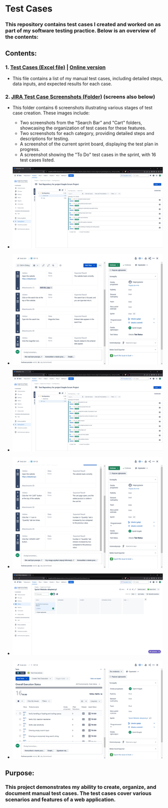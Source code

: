 # Test Cases
### This repository contains test cases I created and worked on as part of my software testing practice. Below is an overview of the contents:
## Contents:
### 1. [Test Cases (Excel file)](https://github.com/kamknap/Manual-Testing/blob/main/Test-Cases/TestCasesWebsite.xlsx) | [Online version](https://docs.google.com/spreadsheets/d/1E2M7Xz7EAiQQ_-XEl2L6WYojwlB9Dc_DVQrzYE75rIE/edit?usp=sharing)
- This file contains a list of my manual test cases, including detailed steps, data inputs, and expected results for each case.
### 2. [JIRA Test Case Screenshots (Folder)](https://github.com/kamknap/Manual-Testing/tree/main/Test-Cases/Jira-ScreenShots) (screens also below)
- This folder contains 6 screenshots illustrating various stages of test case creation. These images include:
  - Two screenshots from the "Search Bar" and "Cart" folders, showcasing the organization of test cases for these features.
  - Two screenshots for each category, providing detailed steps and descriptions for testing.
  - A screenshot of the current sprint board, displaying the test plan in progress.
  - A screenshot showing the "To Do" test cases in the sprint, with 16 test cases listed.
    
- ![screen1](https://github.com/kamknap/Manual-Testing/blob/main/Test-Cases/Jira-ScreenShots/testing-board-search.jpg)
- ![screen2](https://github.com/kamknap/Manual-Testing/blob/main/Test-Cases/Jira-ScreenShots/testing-board-search-inside.jpg)
- ![screen3](https://github.com/kamknap/Manual-Testing/blob/main/Test-Cases/Jira-ScreenShots/testing-board-cart.jpg)
- ![screen4](https://github.com/kamknap/Manual-Testing/blob/main/Test-Cases/Jira-ScreenShots/testing-board-cart-inside.jpg)
- ![screen5](https://github.com/kamknap/Manual-Testing/blob/main/Test-Cases/Jira-ScreenShots/sprint.jpg)
- ![screen6](https://github.com/kamknap/Manual-Testing/blob/main/Test-Cases/Jira-ScreenShots/sprint-todo.jpg)

## Purpose:
### This project demonstrates my ability to create, organize, and document manual test cases. The test cases cover various scenarios and features of a web application.
